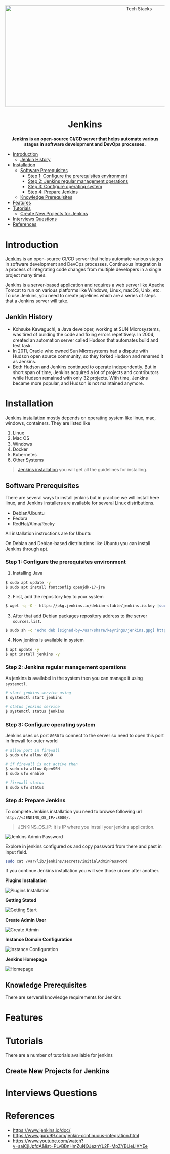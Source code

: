 <div align="center" style="margin-bottom: 15px;">
    <img src="img/logo.png" height="320" width="830" alt="Tech Stacks">
    <h1>Jenkins</h1>
    <strong>Jenkins is an open-source CI/CD server that helps automate various stages in software development and DevOps processes.</strong>
</div>



<!-- TOC -->

- [Introduction](#introduction)
  - [Jenkin History](#jenkin-history)
- [Installation](#installation)
  - [Software Prerequisites](#software-prerequisites)
    - [Step 1: Configure the prerequisites environment](#step-1-configure-the-prerequisites-environment)
    - [Step 2: Jenkins regular management operations](#step-2-jenkins-regular-management-operations)
    - [Step 3: Configure operating system](#step-3-configure-operating-system)
    - [Step 4: Prepare Jenkins](#step-4-prepare-jenkins)
  - [Knowledge Prerequisites](#knowledge-prerequisites)
- [Features](#features)
- [Tutorials](#tutorials)
  - [Create New Projects for Jenkins](#create-new-projects-for-jenkins)
- [Interviews Questions](#interviews-questions)
- [References](#references)


<!-- /TOC -->

# Introduction
[Jenkins](https://www.jenkins.io/) is an open-source CI/CD server that helps automate various stages in software development and DevOps processes. Continuous Integration is a process of integrating code changes from multiple developers in a single project many times.

Jenkins is a server-based application and requires a web server like Apache Tomcat to run on various platforms like Windows, Linux, macOS, Unix, etc. To use Jenkins, you need to create pipelines which are a series of steps that a Jenkins server will take.

## Jenkin History
- Kohsuke Kawaguchi, a Java developer, working at SUN Microsystems, was tired of building the code and fixing errors repetitively. In 2004, created an automation server called Hudson that automates build and test task.
- In 2011, Oracle who owned Sun Microsystems had a dispute with Hudson open source community, so they forked Hudson and renamed it as Jenkins.
- Both Hudson and Jenkins continued to operate independently. But in short span of time, Jenkins acquired a lot of projects and contributors while Hudson remained with only 32 projects. With time, Jenkins became more popular, and Hudson is not maintained anymore.


# Installation

[Jenkins installation](https://www.jenkins.io/doc/book/installing/) mostly depends on operating system like linux, mac, windows, containers. They are listed like

1. Linux
2. Mac OS 
3. Windows
4. Docker
5. Kubernetes
6. Other Systems

> [Jenkins installation](https://www.jenkins.io/doc/book/installing/) you will get all the guidelines for installing.

## Software Prerequisites
There are several ways to install jenkins but in practice we will install here linux, and Jenkins installers are available for several Linux distributions.
- Debian/Ubuntu
- Fedora
- RedHat/Alma/Rocky

All installation instructions are for Ubuntu

On Debian and Debian-based distributions like Ubuntu you can install Jenkins through apt.

### Step 1: Configure the prerequisites environment

1. Installing Java
```bash
$ sudo apt update -y
$ sudo apt install fontconfig openjdk-17-jre
```

2. First, add the repository key to your system
```bash
$ wget -q -O - https://pkg.jenkins.io/debian-stable/jenkins.io.key |sudo gpg --dearmor -o /usr/share/keyrings/jenkins.gpg
```

3. After that add Debian packages repository address to the server `sources.list`.
```bash
$ sudo sh -c 'echo deb [signed-by=/usr/share/keyrings/jenkins.gpg] http://pkg.jenkins.io/debian-stable binary/ > /etc/apt/sources.list.d/jenkins.list'
```

4. Now jenkins is available in system
```bash
$ apt update -y 
$ apt install jenkins -y
```

### Step 2: Jenkins regular management operations

As jenkins is availabel in the system then you can manage it using `systemctl`.
```bash
# start jenkins service using
$ systemctl start jenkins

# status jenkins service
$ systemctl status jenkins
```

### Step 3: Configure operating system 
Jenkins uses os port `8080` to connect to the server so need to open this port in firewall for outer world
```bash
# allow port in firewall
$ sudo ufw allow 8080

# if firewall is not active then 
$ sudo ufw allow OpenSSH
$ sudo ufw enable

# firewall status
$ sudo ufw status
```



### Step 4: Prepare Jenkins
To complete Jenkins installation you need to browse following url `http://<JENKINS_OS_IP>:8080/`.   
> JENKINS_OS_IP: it is IP where you install your jenkins application.

![Jenkins Admin Password](img/unlock_jenkins.png)

Explore in jenkins configured os and copy password from there and past in input field.

```bash
sudo cat /var/lib/jenkins/secrets/initialAdminPassword
```

If you continue Jenkins installation you will see those ui one after another.

**Plugins Installation**

![Plugins Installation](img/jenkins_plugins_install.png)

**Getting Stated**

![Getting Start](img/jenkins_getting_start.png)

**Create Admin User**

![Create Admin](img/jenkins_create_admin.png)

**Instance Domain Configuration**

![Instance Configuration](img/jenkins_instance_configuration.png)

**Jenkins Homepage**

![Homepage](img/jenkins_homepage.png)

## Knowledge Prerequisites
There are serveral knowledge requirements for Jenkins

# Features

# Tutorials
There are a number of tutorials available for jenkins

## Create New Projects for Jenkins



# Interviews Questions

# References
- https://www.jenkins.io/doc/
- https://www.guru99.com/jenkin-continuous-integration.html
- https://www.youtube.com/watch?v=saiCjlJpfdA&list=PLvBBnHmZuNQJeznYL2F-MpZYBUeLIXYEe

